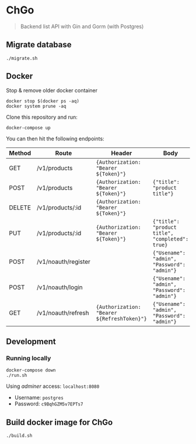 # ChGo

> Backend list API with Gin and Gorm (with Postgres)

## Migrate database

```
./migrate.sh
```

## Docker

Stop & remove older docker container

```
docker stop $(docker ps -aq)
docker system prune -aq
```

Clone this repository and run:

```
docker-compose up
```

You can then hit the following endpoints:

| Method | Route               | Header                                      | Body                                            |
| ------ | ------------------- | ------------------------------------------- | ----------------------------------------------- |
| GET    | /v1/products        | `{Authorization: "Bearer ${Token}"}`        |                                                 |
| POST   | /v1/products        | `{Authorization: "Bearer ${Token}"}`        | `{"title": "product title"}`                    |
| DELETE | /v1/products/:id    | `{Authorization: "Bearer ${Token}"}`        |                                                 |
| PUT    | /v1/products/:id    | `{Authorization: "Bearer ${Token}"}`        | `{"title": "product title", "completed": true}` |
| POST   | /v1/noauth/register |                                             | `{"Usename": "admin", "Password": "admin"}`     |
| POST   | /v1/noauth/login    |                                             | `{"Usename": "admin", "Password": "admin"}`     |
| GET    | /v1/noauth/refresh  | `{Authorization: "Bearer ${RefreshToken}"}` | `{"Usename": "admin", "Password": "admin"}`     |

## Development

### Running locally

```
docker-compose down
./run.sh
```

Using _adminer_ access: `localhost:8080`

- Username: `postgres`
- Password: `c9BqhGZM5v7EPTs7`

## Build docker image for ChGo

```
./build.sh
```
